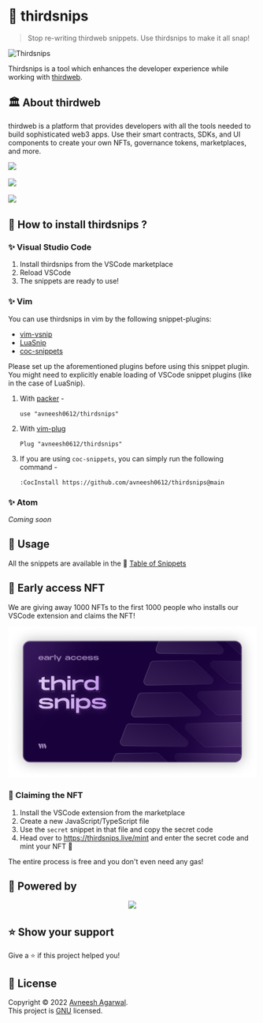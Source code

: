 # 🌈 thirdsnips

> Stop re-writing thirdweb snippets. Use thirdsnips to make it all snap!

![Thirdsnips](https://res.cloudinary.com/didkcszrq/image/upload/v1648392505/OG_image_p6027z.png)

Thirdsnips is a tool which enhances the developer experience while working with [thirdweb](https://thirdweb.com/).

## 🏛 About thirdweb

thirdweb is a platform that provides developers with all the tools needed to build sophisticated web3 apps. Use their smart contracts, SDKs, and UI components to create your own NFTs, governance tokens, marketplaces, and more.

![](https://imgur.com/ycxqwQ2.png)

![](https://imgur.com/SitQvou.png)

![](https://imgur.com/HXbFnH8.png)

## 🚀 How to install thirdsnips ?

### ✨ Visual Studio Code

1. Install thirdsnips from the VSCode marketplace
2. Reload VSCode
3. The snippets are ready to use!

### ✨ Vim

You can use thirdsnips in vim by the following snippet-plugins:

- [vim-vsnip](https://github.com/hrsh7th/vim-vsnip)
- [LuaSnip](https://github.com/L3MON4D3/LuaSnip)
- [coc-snippets](https://github.com/neoclide/coc-snippets)

Please set up the aforementioned plugins before using this snippet plugin. You
might need to explicitly enable loading of VSCode snippet plugins (like in the case of LuaSnip).

1. With [packer](https://github.com/wbthomason/packer.nvim) -

   ```
   use "avneesh0612/thirdsnips"
   ```

2. With [vim-plug](https://github.com/junegunn/vim-plug)

   ```
   Plug "avneesh0612/thirdsnips"
   ```

3. If you are using `coc-snippets`, you can simply run the following command -

   ```
   :CocInstall https://github.com/avneesh0612/thirdsnips@main
   ```

### ✨ Atom

_Coming soon_

## 🦄 Usage

All the snippets are available in the 🌈 [Table of Snippets](./SNIPPETS.md)

## 👀 Early access NFT

We are giving away 1000 NFTs to the first 1000 people who installs our VSCode extension and claims the NFT!

![NFT](./public/assests/nft.png)

### :tada: Claiming the NFT

1. Install the VSCode extension from the marketplace
2. Create a new JavaScript/TypeScript file
3. Use the `secret` snippet in that file and copy the secret code
4. Head over to https://thirdsnips.live/mint and enter the secret code and mint your NFT 🎉

The entire process is free and you don't even need any gas!

## 🚀 Powered by

<p align="center">
<a href="https://thirdweb.com/">
<img src="https://user-images.githubusercontent.com/76690419/160518840-fb6b1cd8-dad2-49df-9013-25fc16e031ab.svg"/>
</a>
</p>

## ⭐ Show your support

Give a ⭐️ if this project helped you!

## 📝 License

Copyright © 2022 [Avneesh Agarwal](https://github.com/avneesh0612).<br />
This project is [GNU](https://github.com/avneesh0612/thirdweb-snippets/blob/main/LICENSE) licensed.
